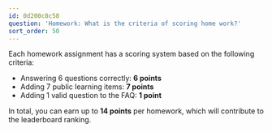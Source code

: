 ```yaml
---
id: 0d200c8c58
question: 'Homework: What is the criteria of scoring home work?'
sort_order: 50
---
```


Each homework assignment has a scoring system based on the following criteria:

- Answering 6 questions correctly: **6 points**
- Adding 7 public learning items: **7 points**
- Adding 1 valid question to the FAQ: **1 point**

In total, you can earn up to **14 points** per homework, which will contribute to the leaderboard ranking.